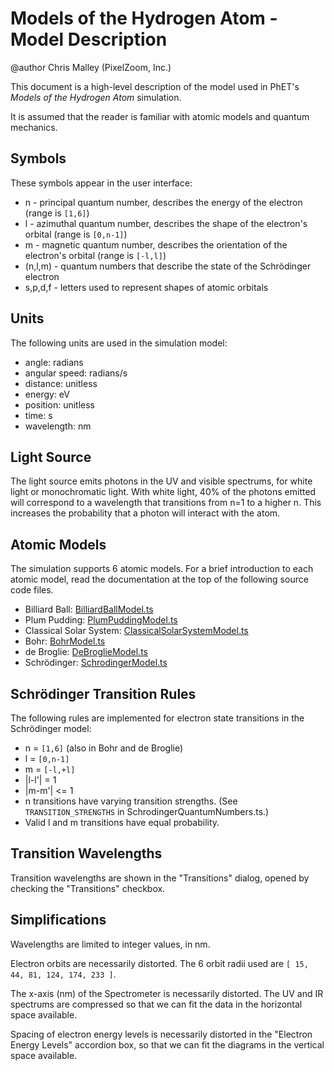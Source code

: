 # Models of the Hydrogen Atom - Model Description

@author Chris Malley (PixelZoom, Inc.)

This document is a high-level description of the model used in PhET's _Models of the Hydrogen Atom_ simulation.

It is assumed that the reader is familiar with atomic models and quantum mechanics.

## Symbols

These symbols appear in the user interface:

* n - principal quantum number, describes the energy of the electron (range is `[1,6]`)
* l - azimuthal quantum number, describes the shape of the electron's orbital (range is `[0,n-1]`)
* m - magnetic quantum number, describes the orientation of the electron's orbital (range is `[-l,l]`)
* (n,l,m) - quantum numbers that describe the state of the Schrödinger electron
* s,p,d,f - letters used to represent shapes of atomic orbitals

## Units

The following units are used in the simulation model:

* angle: radians
* angular speed: radians/s 
* distance: unitless
* energy: eV
* position: unitless
* time: s
* wavelength: nm

## Light Source

The light source emits photons in the UV and visible spectrums, for white light or monochromatic light. With white 
light, 40% of the photons emitted will correspond to a wavelength that transitions from n=1 to a higher n. This
increases the probability that a photon will interact with the atom.

## Atomic Models

The simulation supports 6 atomic models. For a brief introduction to each atomic model, read the documentation
at the top of the following source code files.

* Billiard Ball: [BilliardBallModel.ts](https://github.com/phetsims/models-of-the-hydrogen-atom/blob/main/js/common/model/BilliardBallModel.ts)
* Plum Pudding: [PlumPuddingModel.ts](https://github.com/phetsims/models-of-the-hydrogen-atom/blob/main/js/common/model/PlumPuddingModel.ts)
* Classical Solar System: [ClassicalSolarSystemModel.ts](https://github.com/phetsims/models-of-the-hydrogen-atom/blob/main/js/common/model/ClassicalSolarSystemModel.ts)
* Bohr: [BohrModel.ts](https://github.com/phetsims/models-of-the-hydrogen-atom/blob/main/js/common/model/BohrModel.ts)
* de Broglie: [DeBroglieModel.ts](https://github.com/phetsims/models-of-the-hydrogen-atom/blob/main/js/common/model/DeBroglieModel.ts)
* Schrödinger: [SchrodingerModel.ts](https://github.com/phetsims/models-of-the-hydrogen-atom/blob/main/js/common/model/SchrodingerModel.ts)

## Schrödinger Transition Rules

The following rules are implemented for electron state transitions in the Schrödinger model:

* n = `[1,6]` (also in Bohr and de Broglie)
* l = `[0,n-1]`
* m = `[-l,+l]`
* |l-l'| = 1
* |m-m'| <= 1
* n transitions have varying transition strengths. (See `TRANSITION_STRENGTHS` in SchrodingerQuantumNumbers.ts.)
* Valid l and m transitions have equal probability.

## Transition Wavelengths

Transition wavelengths are shown in the "Transitions" dialog, opened by checking the "Transitions" checkbox.

## Simplifications

Wavelengths are limited to integer values, in nm.

Electron orbits are necessarily distorted. The 6 orbit radii used are `[ 15, 44, 81, 124, 174, 233 ]`.

The x-axis (nm) of the Spectrometer is necessarily distorted. The UV and IR spectrums are compressed so that
we can fit the data in the horizontal space available.

Spacing of electron energy levels is necessarily distorted in the "Electron Energy Levels" accordion box,
so that we can fit the diagrams in the vertical space available.

